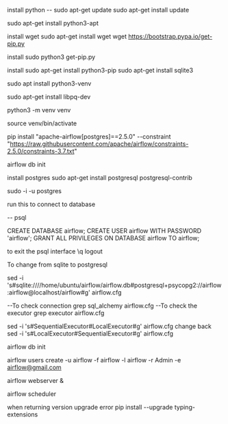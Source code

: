 
install python
-- sudo apt-get update
sudo apt-get install update 


sudo apt-get install python3-apt

install wget
sudo apt-get install wget
wget https://bootstrap.pypa.io/get-pip.py 

install
sudo python3 get-pip.py

install
sudo apt-get install python3-pip
sudo apt-get install sqlite3

sudo apt install python3-venv

sudo apt-get install libpq-dev

python3 -m venv venv

source venv/bin/activate


pip install "apache-airflow[postgres]==2.5.0" --constraint "https://raw.githubusercontent.com/apache/airflow/constraints-2.5.0/constraints-3.7.txt"

airflow db init

install postgres
sudo apt-get install postgresql postgresql-contrib

sudo -i -u postgres

run this to connect to database

-- psql

CREATE DATABASE airflow;
CREATE USER airflow WITH PASSWORD 'airflow';
GRANT ALL PRIVILEGES ON DATABASE airflow TO airflow;

to exit the psql interface
\q
logout

To change from sqlite to postgresql

sed -i 's#sqlite:////home/ubuntu/airflow/airflow.db#postgresql+psycopg2://airflow:airflow@localhost/airflow#g' airflow.cfg

--To check connection
grep sql_alchemy airflow.cfg
--To check the executor
grep executor airflow.cfg


sed -i 's#SequentialExecutor#LocalExecutor#g' airflow.cfg
change back
sed -i 's#LocalExecutor#SequentialExecutor#g' airflow.cfg


airflow db init

airflow users create -u airflow -f airflow -l airflow -r Admin -e airflow@gmail.com

airflow webserver &



airflow scheduler

when returning version upgrade error
pip install --upgrade typing-extensions
